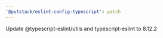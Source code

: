 ```yaml
---
'@putstack/eslint-config-typescript': patch
---
```


Update @typescript-eslint/utils and typescript-eslint to 8.12.2
